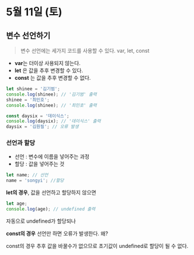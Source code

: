 # 5월 11일 (토)

## 변수 선언하기

> 변수 선언에는 세가지 코드를 사용할 수 있다.
var, let, const
> 
- **var**는 더이상 사용되지 않는다.
- **let** 은 값을 추후 변경할 수 있다.
- **const** 는 값을 추후 변경할 수 없다.

```jsx
let shinee = '김기범';
console.log(shinee); // '김기범' 출력
shinee = '최민호'; 
console.log(shinee); // '최민호' 출력 

const daysix = '데이식스';
console.log(daysix); // '데이식스' 출력 
daysix = '김원필'; // 오류 발생

```

### 선언과 할당

- 선언 :  변수에 이름을 넣어주는 과정
- 할당 :  값을 넣어주는 것

```jsx
let name; // 선언
name = 'songyi'; //할당
```

**let의 경우**, 값을 선언하고 할당하지 않으면

```jsx
let age;
console.log(age); // undefined 출력
```

자동으로 undefined가 할당되나

**const의 경우** 선언만 하면 오류가 발생한다. 왜?

const의 경우 추후 값을 바꿀수가 없으므로 초기값이 undefined로 할당이 될 수 없다.